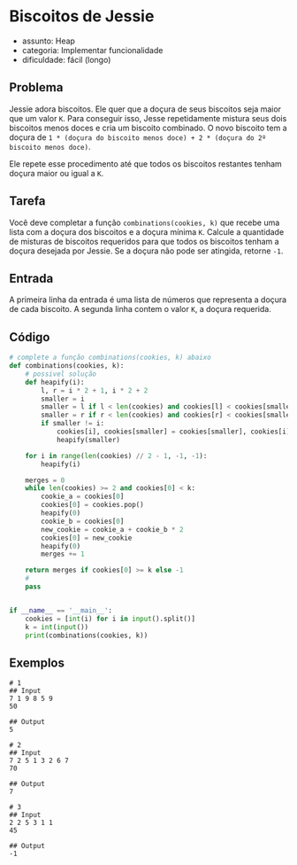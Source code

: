 # Biscoitos de Jessie

-   assunto: Heap
-   categoria: Implementar funcionalidade
-   dificuldade: fácil (longo)

## Problema

Jessie adora biscoitos.
Ele quer que a doçura de seus biscoitos seja maior que um valor `K`.
Para conseguir isso, Jesse repetidamente mistura seus dois biscoitos menos doces e cria um biscoito combinado.
O novo biscoito tem a doçura de `1 * (doçura do biscoito menos doce) + 2 * (doçura do 2º biscoito menos doce)`.

Ele repete esse procedimento até que todos os biscoitos restantes tenham doçura maior ou igual a `K`.

## Tarefa

Você deve completar a função `combinations(cookies, k)` que recebe uma lista com a doçura dos biscoitos e a doçura mínima `K`.
Calcule a quantidade de misturas de biscoitos requeridos para que todos os biscoitos tenham a doçura desejada por Jessie.
Se a doçura não pode ser atingida, retorne `-1`.

## Entrada

A primeira linha da entrada é uma lista de números que representa a doçura de cada biscoito.
A segunda linha contem o valor `K`, a doçura requerida.

## Código

```python
# complete a função combinations(cookies, k) abaixo
def combinations(cookies, k):
    # possivel solução
    def heapify(i):
        l, r = i * 2 + 1, i * 2 + 2
        smaller = i
        smaller = l if l < len(cookies) and cookies[l] < cookies[smaller] else smaller
        smaller = r if r < len(cookies) and cookies[r] < cookies[smaller] else smaller
        if smaller != i:
            cookies[i], cookies[smaller] = cookies[smaller], cookies[i]
            heapify(smaller)

    for i in range(len(cookies) // 2 - 1, -1, -1):
        heapify(i)

    merges = 0
    while len(cookies) >= 2 and cookies[0] < k:
        cookie_a = cookies[0]
        cookies[0] = cookies.pop()
        heapify(0)
        cookie_b = cookies[0]
        new_cookie = cookie_a + cookie_b * 2
        cookies[0] = new_cookie
        heapify(0)
        merges += 1

    return merges if cookies[0] >= k else -1
    #
    pass


if __name__ == '__main__':
    cookies = [int(i) for i in input().split()]
    k = int(input())
    print(combinations(cookies, k))
```

## Exemplos

```
# 1
## Input
7 1 9 8 5 9
50

## Output
5

# 2
## Input 
7 2 5 1 3 2 6 7
70

## Output
7

# 3
## Input 
2 2 5 3 1 1
45

## Output
-1
```
